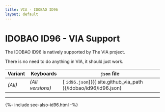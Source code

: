 ```yaml
---
title: VIA - IDOBAO ID96
layout: default
---
```


# IDOBAO ID96 - VIA Support

<div class="border border-info border-4 bg-info bg-opacity-25 rounded-3 p-3 mb-3">
  <i class="fas fa-info-circle text-info"></i> The IDOBAO ID96 is natively supported by The VIA project.

  There is no need to do anything in VIA, it should just work.
</div>


| Variant | Keyboards        | `json` file |
|---------|------------------|-------------|
| *(All)* | *(All versions)* | [<i class="fab fa-github-alt"></i> `id96.json`]({{ site.github_via_path }}/idobao/id96/id96.json) |


---

{%- include see-also-id96.html -%}
